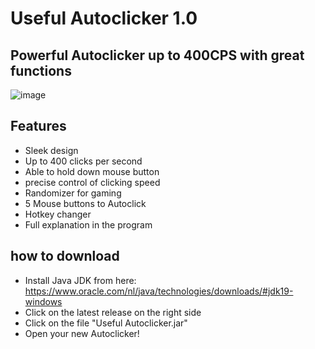 # Useful Autoclicker 1.0

## Powerful Autoclicker up to 400CPS with great functions

![image](https://user-images.githubusercontent.com/119070855/226204455-dfa63a32-8092-4568-9e36-084990be85ea.png)

## Features

* Sleek design
* Up to 400 clicks per second
* Able to hold down mouse button
* precise control of clicking speed
* Randomizer for gaming
* 5 Mouse buttons to Autoclick
* Hotkey changer
* Full explanation in the program

## how to download

* Install Java JDK from here: https://www.oracle.com/nl/java/technologies/downloads/#jdk19-windows
* Click on the latest release on the right side
* Click on the file "Useful Autoclicker.jar"
* Open your new Autoclicker!
